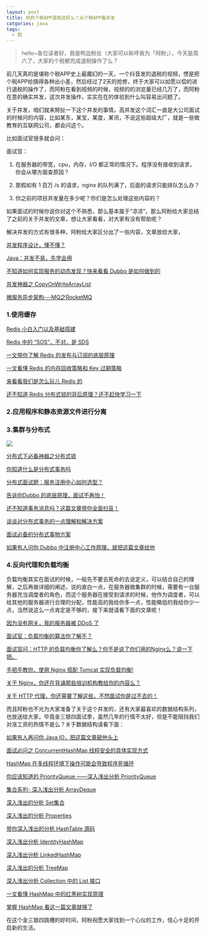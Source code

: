 ```yaml
---
layout: post
title: 你的个税APP退税还好么？从个税APP看并发
catgories: java
tags:
  - 懿
---
```


> hello~各位读者好，我是鸭血粉丝（大家可以称呼我为「阿粉」），今天是周六了，大家的个税都完成退税操作了么？

<!--more-->

前几天真的是堪称个税APP史上最魔幻的一天，一个抖音发的退税的视频，愣是把个税APP给搞得各种出小差，然后经过了2天的抢修，终于大家可以如愿以偿的进行退税的操作了，而阿粉在看到视频的时候，视频的的浏览量已经几万了，而阿粉在意的确实并发，这次并发操作，实实在在的体验到什么叫容易出问题了。

关于并发，咱们就来掰扯一下这个并发的事情，高并发这个词汇一直是大公司面试的时候问的内容，比如某东，某宝，某度，某讯，不说这些超级大厂，就是一些做教育的互联网公司，都会问这个。

比如面试官很多就会问：

面试官：

1. 在服务器的带宽，cpu，内存，I/O 都正常的情况下。程序没有接收到请求，你会从哪方面查原因？

2. 那假如有 1 百万 /s 的请求，nginx 的队列满了，后面的请求只能排队怎么办？

3. 你之前的项目并发量在多少呢？你们是怎么处理这些内容的？

如果面试的时候你说你对这个不熟悉，那么基本属于“凉凉”，那么阿粉给大家总结了之前的关于并发的文章，想让大家看看，对大家有没有帮助呢？

解决并发的方式有很多种，阿粉给大家区分出了一些内容，文章放给大家，

[并发程序设计，懂不懂？](https://mp.weixin.qq.com/s?__biz=MzU3NzczMTAzMg==&mid=2247484489&idx=2&sn=e1a340189ffcca10ffb79d8a43b3f50a&chksm=fd0164feca76ede8c46c139d82161cf722f661d16368a24a1495cc0c0b5439d23f0f27381467&token=1081080156&lang=zh_CN#rd)

[Java：并发不易，先学会用](https://mp.weixin.qq.com/s?__biz=MzU3NzczMTAzMg==&mid=2247483720&idx=1&sn=11b34c31fea5cebac55656551d6a9e07&chksm=fd0161ffca76e8e9f80d77594198186908038cb8fc66949133d123d41b70a97dc312f53c8209&token=1081080156&lang=zh_CN#rd)

[不知道如何实现服务的动态发现？快来看看 Dubbo 是如何做到的](https://mp.weixin.qq.com/s?__biz=MzU3NzczMTAzMg==&mid=2247485418&idx=2&sn=af1722112a042cacfb6d582a6d59a644&chksm=fd01675dca76ee4b19da5e434855d7ead27dbb7c1b6a79112a505c91c1c8aed2db6a8771af7f&token=1081080156&lang=zh_CN#rd)

[并发神器之 CopyOnWriteArrayList](https://mp.weixin.qq.com/s?__biz=MzU3NzczMTAzMg==&mid=2247486705&idx=2&sn=13f81906a0ca3c771c93b58b060a2c98&chksm=fd016c46ca76e55091846f75b40c549caddeb646e672f77de9038a8ce53ac43cb94c01279598&token=1081080156&lang=zh_CN#rd)

[微服务异步架构---MQ之RocketMQ](https://mp.weixin.qq.com/s?__biz=MzU3NzczMTAzMg==&mid=2247483842&idx=1&sn=1ef0c7d2e8d3b4d5507c625a7051f65a&chksm=fd016175ca76e863e868edd69788aa9a19ab693a0780723a66d6324dcd61a9db8e8df65c0b06&token=1081080156&lang=zh_CN#rd)

### 1.使用缓存

[Redis 小白入门以及基础搭建](https://mp.weixin.qq.com/s?__biz=MzU3NzczMTAzMg==&mid=2247486997&idx=1&sn=aefa3bc0ef9c80d7d50736b89095e1e7&chksm=fd016ea2ca76e7b4f3e67532effe802a4f2becb63b3cb634e2b387290719e8c79562139a487e&token=1081080156&lang=zh_CN#rd)

[Redis 中的 “SOS”，不对，是 SDS](https://mp.weixin.qq.com/s?__biz=MzU3NzczMTAzMg==&mid=2247486487&idx=1&sn=dcecbdc97785c5c9b18a91c5e0e6b099&chksm=fd016ca0ca76e5b615beaa56ba64a5d707a41ee579610d76049ac507ff0c935d1141139cb7ab&token=1121137251&lang=zh_CN&scene=21#wechat_redirect)

[一文带你了解 Redis 的发布与订阅的底层原理](https://mp.weixin.qq.com/s?__biz=MzU3NzczMTAzMg==&mid=2247486427&idx=1&sn=6ed4e315f9ae87acd54fa72c2c48de28&chksm=fd016b6cca76e27a8ac468361f3f89a670e10c164f876396d277539f2e24763ba32b10355cd7&token=1121137251&lang=zh_CN&scene=21#wechat_redirect)

[一文看懂 Redis 的内存回收策略和 Key 过期策略](https://mp.weixin.qq.com/s?__biz=MzU3NzczMTAzMg==&mid=2247486090&idx=1&sn=ccd917cb07e91f44722ad57fd8b9d3f1&chksm=fd016a3dca76e32b0685fb85668ec7f8ea03b972eebe32bbb9ec38e30e31d79e9e8f5631adc1&token=1121137251&lang=zh_CN&scene=21#wechat_redirect)

[来看看我们是怎么玩儿 Redis 的](https://mp.weixin.qq.com/s?__biz=MzU3NzczMTAzMg==&mid=2247485784&idx=2&sn=9f10fcc792076f48efe4caf440f9addd&chksm=fd0169efca76e0f93c042d7b1d24931606be64575bab56d89aa3b9322fbb347f979f3a12ebfa&token=1121137251&lang=zh_CN&scene=21#wechat_redirect)

[还不知道 Redis 分布式锁的背后原理？还不赶快学习一下](https://mp.weixin.qq.com/s?__biz=MzU3NzczMTAzMg==&mid=2247487506&idx=1&sn=a8b529bf0f4d2f0a4da3c86d099ed245&chksm=fd0170a5ca76f9b3582a55a3f97e07c1c599358e08f361ecf0461bd27fc1d68b75461cf29f8e&token=1081080156&lang=zh_CN#rd)

### 2.应用程序和静态资源文件进行分离

### 3.集群与分布式

![](http://www.justdojava.com/assets/images/2019/java/image_yi/2020/04-04/1.jpg)

[分布式下必备神器之分布式锁](https://mp.weixin.qq.com/s?__biz=MzU3NzczMTAzMg==&mid=2247484721&idx=1&sn=e70194f7832dd1900a508e17b3279fad&chksm=fd016586ca76ec9032afbb56d51a5df1d342404202e5ff6e29e6b56fc565439634e7c8a6fbe8&scene=21#wechat_redirect)

[你知道什么是分布式事务吗](https://mp.weixin.qq.com/s?__biz=MzU3NzczMTAzMg==&mid=2247485784&idx=1&sn=d66f4319ec407bbf49055b50e6fa8d3b&chksm=fd0169efca76e0f9a792c1a085bea26f5a205e879f9288128f5f4d23740d417a385a2e8719dc&token=1656096563&lang=zh_CN&scene=21#wechat_redirect)

[分布式面试题：服务注册中心如何选型？](https://mp.weixin.qq.com/s?__biz=MzU3NzczMTAzMg==&mid=2247485402&idx=1&sn=43c7a49b1705c81b483c6bd133d7aca8&chksm=fd01676dca76ee7b1acb97a05113c600549265d554bca5858b04a57babe3073edb18a9d03d2a&token=1081080156&lang=zh_CN#rd)

[告诉你Dubbo 的底层原理，面试不再怕！](https://mp.weixin.qq.com/s?__biz=MzU3NzczMTAzMg==&mid=2247485337&idx=1&sn=5977d7995b607c1a539143107ab6210a&chksm=fd01672eca76ee3828a172bb373ec1da614e7167d663d0b16fe7ee0464319bdd78174b825190&token=1081080156&lang=zh_CN#rd)

[还不知道事务消息吗？这篇文章带你全面扫盲！](https://mp.weixin.qq.com/s?__biz=MzU3NzczMTAzMg==&mid=2247487317&idx=1&sn=b85f7036084731efccabfc70200a20ae&chksm=fd016fe2ca76e6f484e247dde9750fd536fdfb249ee92df8c2f54b060ecfe3ae0c18ef175645&token=1081080156&lang=zh_CN#rd)

[谈谈对分布式事务的一点理解和解决方案](https://mp.weixin.qq.com/s?__biz=MzU3NzczMTAzMg==&mid=2247484136&idx=1&sn=98d9350aae3ace35b4ad697392c22820&chksm=fd01625fca76eb49f6a75bd259b3873343b9c3d3a5e45e334ab30dc6199abccc7bf408cff6ec&token=1081080156&lang=zh_CN#rd)

[面试必备的分布式事物方案](https://mp.weixin.qq.com/s?__biz=MzU3NzczMTAzMg==&mid=2247483963&idx=1&sn=a0802da8add5b5d197eab667486dc8b6&chksm=fd01628cca76eb9a1b67addd3f2519b0dbc78d168a2261468495a73b0c1bf18876354b8ca525&token=1081080156&lang=zh_CN#rd)

[如果有人问你 Dubbo 中注册中心工作原理，就把这篇文章给他](https://mp.weixin.qq.com/s?__biz=MzU3NzczMTAzMg==&mid=2247485153&idx=1&sn=decd4ee3e88c4e35c30e7299dfba57dc&chksm=fd016656ca76ef4099fef37539e993daf0d02c411bd4008b517bcefc3886ffc81750ebc4d52e&token=1081080156&lang=zh_CN#rd)


### 4.反向代理和负载均衡


负载均衡其实在面试的时候，一般先不要去死命的去说定义，可以结合自己的理解，之后再做详细的阐述，说的直白一点，在服务器做集群的时候，需要有一台服务器充当调度者的角色，而这个服务器在接受到请求的时候，他作为调度者，可以给其他的服务器进行合理的分配，性能高的我给你多一点，性能略低的我给你少一点，当然说这么一点肯定是不够的，接下来就请看下面的文章呢！


[因为没有网关，我的服务器被 DDoS 了](https://mp.weixin.qq.com/s?__biz=MzU3NzczMTAzMg==&mid=2247487169&idx=1&sn=1b59676f3a32e32367256317f320aef6&chksm=fd016e76ca76e760bb21e143a6bfa17b08943baf504e32751807080d6b96d7ebcdbb7cc8398c&token=1081080156&lang=zh_CN#rd)

[面试官：负载均衡的算法你了解不？](https://mp.weixin.qq.com/s?__biz=MzU3NzczMTAzMg==&mid=2247486408&idx=1&sn=b3595f8cba397856a64872a9bf34e4bf&chksm=fd016b7fca76e269d4d3c91f400ca7c2a9c84224659da802a506e8645da2d5680ddc75f3ba48&token=1081080156&lang=zh_CN#rd)

[面试官问：HTTP 的负载均衡你了解么？你不是说了你们用的Nginx么？说一下把。](https://mp.weixin.qq.com/s?__biz=MzU3NzczMTAzMg==&mid=2247486281&idx=1&sn=d733bd69be95124d3c1d6a506954dc91&chksm=fd016bfeca76e2e8d6a988d66b98f8e84e66b378e33ad980981580c8c5c6aa2cd47d675174da&token=1081080156&lang=zh_CN#rd)

[手把手教你，使用 Nginx 搭配 Tomcat 实现负载均衡!](https://mp.weixin.qq.com/s?__biz=MzU3NzczMTAzMg==&mid=2247485581&idx=1&sn=d79a57d4b606c6297095f130d765ce30&chksm=fd01683aca76e12c948f9614bfa798e680b8285a94d442f3c8c080567e66711f826875163a10&token=1081080156&lang=zh_CN#rd)

[关于 Nginx，你还在背诵那些培训机构教给你的内容么？](https://mp.weixin.qq.com/s?__biz=MzU3NzczMTAzMg==&mid=2247485426&idx=1&sn=ce7d9b6124634fe870dbdeb21f3c6995&chksm=fd016745ca76ee53db7e647330872cce6f8a47b0a0267590a6de479020df52508b3659db2dd9&token=1081080156&lang=zh_CN#rd)

[关于 HTTP 代理，你还需要了解这些，不然面试你是过不去的！](https://mp.weixin.qq.com/s?__biz=MzU3NzczMTAzMg==&mid=2247486049&idx=1&sn=c3e68d8e6c74a701975a9af366a1f61f&chksm=fd016ad6ca76e3c0511c27d45b62f6fc997516b82f0a1e42e0f09b7fe9408be69142339a4829&token=1081080156&lang=zh_CN#rd)

而且阿粉也不光为大家准备了关于这个并发的，还有大家最喜欢的数据结构系列，也放送给大家，毕竟金三银四面试季，虽然几年的行情不太好，但是不能阻挡我们对涨工资的热情不是么？关于数据结构请看下面：

[如果有人再问你 Java IO，把这篇文章砸他头上](https://mp.weixin.qq.com/s?__biz=MzU3NzczMTAzMg==&mid=2247486423&idx=1&sn=aa9ee8044961bb5dd7a345f434336cb8&chksm=fd016b60ca76e276770260d3045dcc2b7999cbebdb0963fcedfe23eb518ae8055fcee5eca8ab&token=1656096563&lang=zh_CN#rd)

[面试必问之 ConcurrentHashMap 线程安全的具体实现方式](https://mp.weixin.qq.com/s?__biz=MzU3NzczMTAzMg==&mid=2247486419&idx=1&sn=28bfd3b9516ace6fe9b5d09d88d48fdf&chksm=fd016b64ca76e272607fe84e50464a1fc4f01e2386d94ac944cffa6033611c1ee2f60dd3c7e6&token=1656096563&lang=zh_CN#rd)

[HashMap 在多线程环境下操作可能会导致程序死循环](https://mp.weixin.qq.com/s?__biz=MzU3NzczMTAzMg==&mid=2247486396&idx=1&sn=df0e0a10016384fe54d5989c613ee35b&chksm=fd016b0bca76e21d2e51477bb337cfcf8df234f460ff394080eec9594143a3b83120f3658f56&token=1656096563&lang=zh_CN#rd)

[你应该知道的 PriorityQueue ——深入浅出分析 PriorityQueue](https://mp.weixin.qq.com/s?__biz=MzU3NzczMTAzMg==&mid=2247486212&idx=1&sn=289e40f4a330ad3e7d239d01db54c4f7&chksm=fd016bb3ca76e2a5037a0ae6d980725045fc6e17d46d7c653a1d5f2f1ed753f60e83fe89484a&token=1656096563&lang=zh_CN#rd)

[集合系列- 深入浅出分析 ArrayDeque](https://mp.weixin.qq.com/s?__biz=MzU3NzczMTAzMg==&mid=2247486190&idx=1&sn=840b4b230eac4d647d30781c7ffdb2ba&chksm=fd016a59ca76e34f14a1a24630f13f507d2253cefa9f8b4d84d8b1f613ceb932bae3c95aa575&token=1656096563&lang=zh_CN#rd)

[深入浅出的分析 Set集合](https://mp.weixin.qq.com/s?__biz=MzU3NzczMTAzMg==&mid=2247486044&idx=1&sn=ee2a29c755c5d9bbf08d1bc06324d157&chksm=fd016aebca76e3fd1edb75d3c98c8910a79562f2ca7ddcc69c7522510cedde36d7aa9490621f&token=1656096563&lang=zh_CN#rd)

[深入浅出的分析 Properties](https://mp.weixin.qq.com/s?__biz=MzU3NzczMTAzMg==&mid=2247486017&idx=1&sn=a6cdd98d21a502b70ecb4173adf49f5d&chksm=fd016af6ca76e3e0082545f5ca58974036664232ee2554ec4a99e90af4a1b996e5b44925aa34&token=1656096563&lang=zh_CN#rd)

[带你深入浅出的分析 HashTable 源码](https://mp.weixin.qq.com/s?__biz=MzU3NzczMTAzMg==&mid=2247485988&idx=1&sn=c5c540346a0229ae87d2457661468297&chksm=fd016a93ca76e385feddb1310f034c9dc1929f96397893ad3c717d6f1ce508be214332957c10&token=1656096563&lang=zh_CN#rd)

[深入浅出分析 IdentityHashMap](https://mp.weixin.qq.com/s?__biz=MzU3NzczMTAzMg==&mid=2247485803&idx=2&sn=3851ae92c49d9c5fb7f4c599416115ed&chksm=fd0169dcca76e0ca46bc0d226be0547b7738429cf83b81497a1cb2f2474cf6f142f825c8ae59&token=1656096563&lang=zh_CN#rd)

[深入浅出分析 LinkedHashMap](https://mp.weixin.qq.com/s?__biz=MzU3NzczMTAzMg==&mid=2247485799&idx=2&sn=ad2ef8e0e32e648667f2c46774e8d744&chksm=fd0169d0ca76e0c67e08f37a1bfd482949adaee1f8a2c4f2851db4584f1043b67be2e151c3a2&token=1656096563&lang=zh_CN#rd)

[深入浅出的分析 TreeMap](https://mp.weixin.qq.com/s?__biz=MzU3NzczMTAzMg==&mid=2247485767&idx=2&sn=7c1e45bf62b2505a2ec28b03d8e01283&chksm=fd0169f0ca76e0e65c85c83f9608cfffeb0317cb1d396f696e42058ba8fd23f2753e40e5c47b&token=1656096563&lang=zh_CN#rd)

[深入浅出分析 Collection 中的 List 接口](https://mp.weixin.qq.com/s?__biz=MzU3NzczMTAzMg==&mid=2247485682&idx=1&sn=0def1ba786b3c4ccd1b828af0b1797d4&chksm=fd016845ca76e153b4a015e0746bce0e65f5f5d12fd6d0301fdbf96b111bb9181c3598501cd7&token=1656096563&lang=zh_CN#rd)

[一文看懂 HashMap 中的红黑树实现原理](https://mp.weixin.qq.com/s?__biz=MzU3NzczMTAzMg==&mid=2247485642&idx=1&sn=87686ada46171453fbf0775e9f79eb8e&chksm=fd01687dca76e16bcacbbe2f002adb7fadaac9781d77c4860b39f58cbb5f59d0963b0b17722f&token=1656096563&lang=zh_CN#rd)

[掌握 HashMap 看这一篇文章就够了](https://mp.weixin.qq.com/s?__biz=MzU3NzczMTAzMg==&mid=2247485627&idx=1&sn=d1caf10fcd41fd93a3ef713bf30b52c2&chksm=fd01680cca76e11a38b79b0216ff4a0923104f193b361fcd7bdb1e2a3b09c4422c894903a927&token=1656096563&lang=zh_CN#rd)

在这个金三银四跳槽的好时间，阿粉祝愿大家找到一个心仪的工作，信心十足的开启新的生活。









